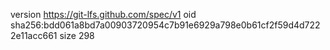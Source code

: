 version https://git-lfs.github.com/spec/v1
oid sha256:bdd061a8bd7a00903720954c7b91e6929a798e0b61cf2f59d4d7222e11acc661
size 298
